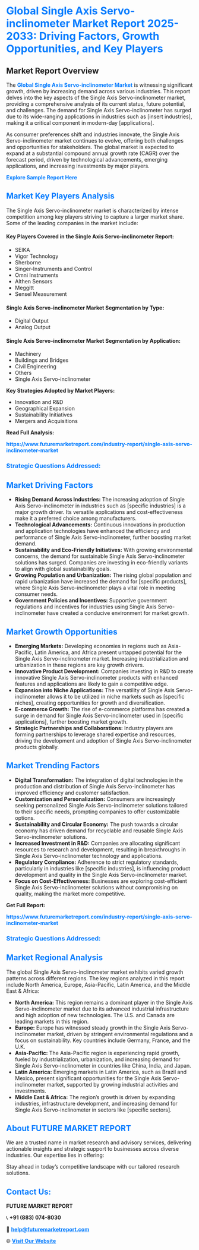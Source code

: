 <h1 style="color: #007BFF;">Global Single Axis Servo-inclinometer Market Report 2025-2033: Driving Factors, Growth Opportunities, and Key Players</h1>

<section id="overview">
<h2>Market Report Overview</h2>
<p>The <a href="https://www.futuremarketreport.com/industry-report/single-axis-servo-inclinometer-market" style="color: #007BFF; text-decoration: none;"><strong>Global Single Axis Servo-inclinometer Market</strong></a> is witnessing significant growth, driven by increasing demand across various industries. This report delves into the key aspects of the Single Axis Servo-inclinometer market, providing a comprehensive analysis of its current status, future potential, and challenges. The demand for Single Axis Servo-inclinometer has surged due to its wide-ranging applications in industries such as [insert industries], making it a critical component in modern-day [applications].</p>
<p>As consumer preferences shift and industries innovate, the Single Axis Servo-inclinometer market continues to evolve, offering both challenges and opportunities for stakeholders. The global market is expected to expand at a substantial compound annual growth rate (CAGR) over the forecast period, driven by technological advancements, emerging applications, and increasing investments by major players.</p>
</section>

<section id="overview">
<p><a href="https://www.futuremarketreport.com/request-sample/reportId=119971" style="color: #007BFF; text-decoration: none;"><strong>Explore Sample Report Here</strong></a></p>
</section>

<section id="key-players">
<h2 style="color: #007BFF;">Market Key Players Analysis</h2>
<p>The Single Axis Servo-inclinometer market is characterized by intense competition among key players striving to capture a larger market share. Some of the leading companies in the market include:</p>
<h4>Key Players Covered in the Single Axis Servo-inclinometer Report:</h4>
<ul><li>SEIKA</li><li>Vigor Technology</li><li>Sherborne</li><li>Singer-Instruments and Control</li><li>Omni Instruments</li><li>Althen Sensors</li><li>Meggitt</li><li>Sensel Measurement</li></ul>
<h4>Single Axis Servo-inclinometer Market Segmentation by Type:</h4>
<ul><li>Digital Output</li><li>Analog Output</li></ul>

<h4>Single Axis Servo-inclinometer Market Segmentation by Application:</h4>
<ul><li>Machinery</li><li>Buildings and Bridges</li><li>Civil Engineering</li><li>Others</li><li>Single Axis Servo-inclinometer</li></ul>
<p><strong>Key Strategies Adopted by Market Players:</strong></p>
<ul>
<li>Innovation and R&D</li>
<li>Geographical Expansion</li>
<li>Sustainability Initiatives</li>
<li>Mergers and Acquisitions</li>
</ul>
</section>

<section>
<p><strong>Read Full Analysis: </strong></p><a href="https://www.futuremarketreport.com/industry-report/single-axis-servo-inclinometer-market" style="color: #007BFF; text-decoration: none;"><strong>https://www.futuremarketreport.com/industry-report/single-axis-servo-inclinometer-market</strong></a>
<h3 style="color: #007BFF;">Strategic Questions Addressed:</h3>
</section>

<section id="driving-factors">
<h2 style="color: #007BFF;">Market Driving Factors</h2>
<ul>
<li><strong>Rising Demand Across Industries:</strong> The increasing adoption of Single Axis Servo-inclinometer in industries such as [specific industries] is a major growth driver. Its versatile applications and cost-effectiveness make it a preferred choice among manufacturers.</li>
<li><strong>Technological Advancements:</strong> Continuous innovations in production and application technologies have enhanced the efficiency and performance of Single Axis Servo-inclinometer, further boosting market demand.</li>
<li><strong>Sustainability and Eco-Friendly Initiatives:</strong> With growing environmental concerns, the demand for sustainable Single Axis Servo-inclinometer solutions has surged. Companies are investing in eco-friendly variants to align with global sustainability goals.</li>
<li><strong>Growing Population and Urbanization:</strong> The rising global population and rapid urbanization have increased the demand for [specific products], where Single Axis Servo-inclinometer plays a vital role in meeting consumer needs.</li>
<li><strong>Government Policies and Incentives:</strong> Supportive government regulations and incentives for industries using Single Axis Servo-inclinometer have created a conducive environment for market growth.</li>
</ul>
</section>

<section id="growth-opportunities">
<h2 style="color: #007BFF;">Market Growth Opportunities</h2>
<ul>
<li><strong>Emerging Markets:</strong> Developing economies in regions such as Asia-Pacific, Latin America, and Africa present untapped potential for the Single Axis Servo-inclinometer market. Increasing industrialization and urbanization in these regions are key growth drivers.</li>
<li><strong>Innovative Product Development:</strong> Companies investing in R&D to create innovative Single Axis Servo-inclinometer products with enhanced features and applications are likely to gain a competitive edge.</li>
<li><strong>Expansion into Niche Applications:</strong> The versatility of Single Axis Servo-inclinometer allows it to be utilized in niche markets such as [specific niches], creating opportunities for growth and diversification.</li>
<li><strong>E-commerce Growth:</strong> The rise of e-commerce platforms has created a surge in demand for Single Axis Servo-inclinometer used in [specific applications], further boosting market growth.</li>
<li><strong>Strategic Partnerships and Collaborations:</strong> Industry players are forming partnerships to leverage shared expertise and resources, driving the development and adoption of Single Axis Servo-inclinometer products globally.</li>
</ul>
</section>

<section id="trending-factors">
<h2 style="color: #007BFF;">Market Trending Factors</h2>
<ul>
<li><strong>Digital Transformation:</strong> The integration of digital technologies in the production and distribution of Single Axis Servo-inclinometer has improved efficiency and customer satisfaction.</li>
<li><strong>Customization and Personalization:</strong> Consumers are increasingly seeking personalized Single Axis Servo-inclinometer solutions tailored to their specific needs, prompting companies to offer customizable options.</li>
<li><strong>Sustainability and Circular Economy:</strong> The push towards a circular economy has driven demand for recyclable and reusable Single Axis Servo-inclinometer solutions.</li>
<li><strong>Increased Investment in R&D:</strong> Companies are allocating significant resources to research and development, resulting in breakthroughs in Single Axis Servo-inclinometer technology and applications.</li>
<li><strong>Regulatory Compliance:</strong> Adherence to strict regulatory standards, particularly in industries like [specific industries], is influencing product development and quality in the Single Axis Servo-inclinometer market.</li>
<li><strong>Focus on Cost-Effectiveness:</strong> Businesses are exploring cost-efficient Single Axis Servo-inclinometer solutions without compromising on quality, making the market more competitive.</li>
</ul>
</section>

<section>
<p><strong>Get Full Report: </strong></p><a href="https://www.futuremarketreport.com/industry-report/single-axis-servo-inclinometer-market" style="color: #007BFF; text-decoration: none;"><strong>https://www.futuremarketreport.com/industry-report/single-axis-servo-inclinometer-market</strong></a>
<h3 style="color: #007BFF;">Strategic Questions Addressed:</h3>
</section>


<section id="regional-analysis">
<h2 style="color: #007BFF;">Market Regional Analysis</h2>
<p>The global Single Axis Servo-inclinometer market exhibits varied growth patterns across different regions. The key regions analyzed in this report include North America, Europe, Asia-Pacific, Latin America, and the Middle East & Africa:</p>
<ul>
<li><strong>North America:</strong> This region remains a dominant player in the Single Axis Servo-inclinometer market due to its advanced industrial infrastructure and high adoption of new technologies. The U.S. and Canada are leading markets in this region.</li>
<li><strong>Europe:</strong> Europe has witnessed steady growth in the Single Axis Servo-inclinometer market, driven by stringent environmental regulations and a focus on sustainability. Key countries include Germany, France, and the U.K.</li>
<li><strong>Asia-Pacific:</strong> The Asia-Pacific region is experiencing rapid growth, fueled by industrialization, urbanization, and increasing demand for Single Axis Servo-inclinometer in countries like China, India, and Japan.</li>
<li><strong>Latin America:</strong> Emerging markets in Latin America, such as Brazil and Mexico, present significant opportunities for the Single Axis Servo-inclinometer market, supported by growing industrial activities and investments.</li>
<li><strong>Middle East & Africa:</strong> The region’s growth is driven by expanding industries, infrastructure development, and increasing demand for Single Axis Servo-inclinometer in sectors like [specific sectors].</li>
</ul>
</section>

<footer>
<h2 style="color: #007BFF;">About FUTURE MARKET REPORT</h2>
<p>We are a trusted name in market research and advisory services, delivering actionable insights and strategic support to businesses across diverse industries. Our expertise lies in offering:</p>

<p>Stay ahead in today’s competitive landscape with our tailored research solutions.</p>

<h2 style="color: #007BFF;">Contact Us:</h2>
<p><strong>FUTURE MARKET REPORT</strong></p>
<p>📞 <strong>+91 (883) 074-8030</strong></p>
<p>📧 <strong><a href="mailto:help@futuremarketreport.com" style="color: #007BFF;">help@futuremarketreport.com</a></strong></p>
<p>🌐 <strong><a href="https://www.futuremarketreport.com/" style="color: #007BFF;">Visit Our Website</a></strong></p>
</footer>